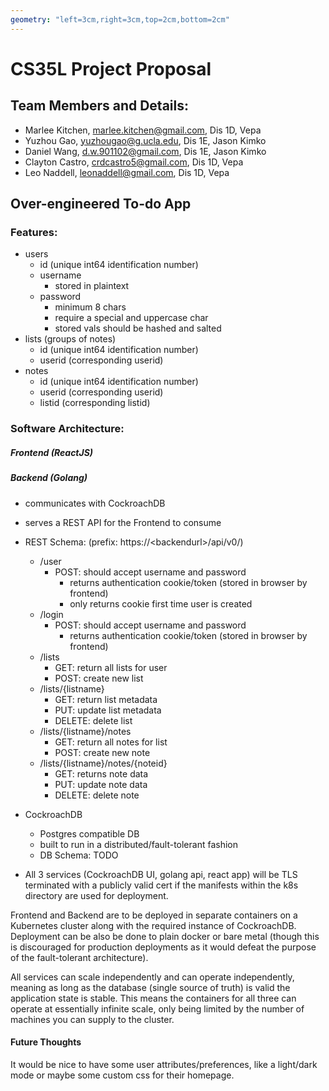 ```yaml
---
geometry: "left=3cm,right=3cm,top=2cm,bottom=2cm"
---
```


# CS35L Project Proposal

## Team Members and Details:

- Marlee Kitchen, marlee.kitchen@gmail.com, Dis 1D, Vepa
- Yuzhou Gao, yuzhougao@g.ucla.edu, Dis 1E, Jason Kimko
- Daniel Wang, d.w.901102@gmail.com, Dis 1E, Jason Kimko
- Clayton Castro, crdcastro5@gmail.com, Dis 1D, Vepa
- Leo Naddell, leonaddell@gmail.com, Dis 1D, Vepa


## Over-engineered To-do App

### Features:

* users
    * id (unique int64 identification number)
    * username 
        * stored in plaintext
    * password 
        * minimum 8 chars
        * require a special and uppercase char
        * stored vals should be hashed and salted
* lists (groups of notes)
    * id (unique int64 identification number)
    * userid (corresponding userid)
* notes
    * id (unique int64 identification number)
    * userid (corresponding userid)
    * listid (corresponding listid)

### Software Architecture:

##### Frontend (ReactJS)


##### Backend (Golang)

- communicates with CockroachDB
- serves a REST API for the Frontend to consume
- REST Schema: (prefix: https://\<backendurl\>/api/v0/)
    - /user
        - POST: should accept username and password
            - returns authentication cookie/token (stored in browser by frontend)
            - only returns cookie first time user is created
    - /login
        - POST: should accept username and password
            - returns authentication cookie/token (stored in browser by frontend)
    - /lists
        - GET: return all lists for user
        - POST: create new list
    - /lists/{listname}
        - GET: return list metadata
        - PUT: update list metadata
        - DELETE: delete list
    - /lists/{listname}/notes
        - GET: return all notes for list
        - POST: create new note
    - /lists/{listname}/notes/{noteid}
        - GET: returns note data
        - PUT: update note data
        - DELETE: delete note

- CockroachDB
    - Postgres compatible DB
    - built to run in a distributed/fault-tolerant fashion
    - DB Schema: TODO

- All 3 services (CockroachDB UI, golang api, react app) will be TLS terminated with a publicly valid cert if the manifests within the k8s directory
are used for deployment.

Frontend and Backend are to be deployed in separate containers on a Kubernetes cluster along with the required instance of CockroachDB.
Deployment can be also be done to plain docker or bare metal (though this is discouraged for production deployments as it would defeat the 
purpose of the fault-tolerant architecture).

All services can scale independently and can operate independently, meaning as long as the database (single source of truth) is valid the application state is stable.
This means the containers for all three can operate at essentially infinite scale, only being limited by the number of machines you can supply
to the cluster.

#### Future Thoughts

It would be nice to have some user attributes/preferences, like a light/dark mode or maybe some custom css for their homepage.
